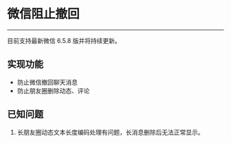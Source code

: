 # 微信阻止撤回

- - -

目前支持最新微信 6.5.8 版并将持续更新。

## 实现功能
* 防止微信撤回聊天消息
* 防止朋友圈删除动态、评论

## 已知问题
1. 长朋友圈动态文本长度编码处理有问题，长消息删除后无法正常显示。
